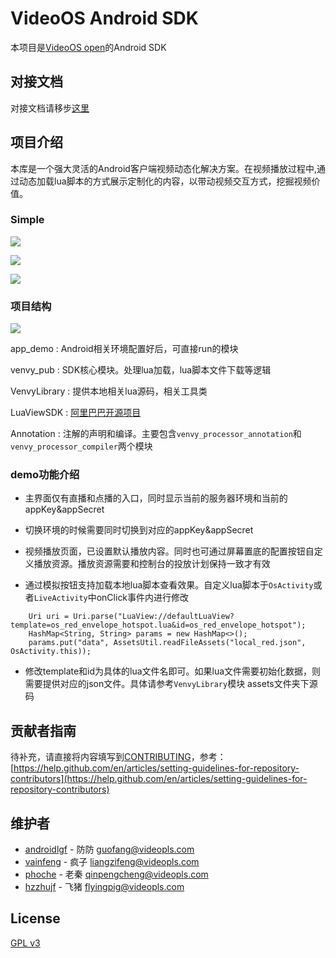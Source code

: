 # VideoOS Android SDK
本项目是[VideoOS open](http://videojj.com/videoos-open/)的Android SDK

## 对接文档
对接文档请移步[这里](docs/index.md)

## 项目介绍
本库是一个强大灵活的Android客户端视频动态化解决方案。在视频播放过程中,通过动态加载lua脚本的方式展示定制化的内容，以带动视频交互方式，挖掘视频价值。


### Simple
![](https://upload-images.jianshu.io/upload_images/566387-86d2da3afb8352e5.jpeg)

![](https://upload-images.jianshu.io/upload_images/566387-95b261701c84b069.jpeg)

![](https://upload-images.jianshu.io/upload_images/566387-aa9eee057ef8ec08.jpeg)


### 项目结构
![](https://upload-images.jianshu.io/upload_images/566387-d3b06659d0d5f50a.png)

app_demo : Android相关环境配置好后，可直接run的模块

venvy_pub : SDK核心模块。处理lua加载，lua脚本文件下载等逻辑

VenvyLibrary : 提供本地相关lua源码，相关工具类

LuaViewSDK : [阿里巴巴开源项目](https://github.com/alibaba/LuaViewSDK)

Annotation : 注解的声明和编译。主要包含`venvy_processor_annotation`和`venvy_processor_compiler`两个模块


### demo功能介绍

- 主界面仅有直播和点播的入口，同时显示当前的服务器环境和当前的appKey&appSecret

- 切换环境的时候需要同时切换到对应的appKey&appSecret

- 视频播放页面，已设置默认播放内容。同时也可通过屏幕置底的配置按钮自定义播放资源。播放资源需要和控制台的投放计划保持一致才有效

- 通过模拟按钮支持加载本地lua脚本查看效果。自定义lua脚本于`OsActivity`或者`LiveActivity`中onClick事件内进行修改

```
	Uri uri = Uri.parse("LuaView://defaultLuaView?template=os_red_envelope_hotspot.lua&id=os_red_envelope_hotspot");
	HashMap<String, String> params = new HashMap<>();
	params.put("data", AssetsUtil.readFileAssets("local_red.json", OsActivity.this));
```

- 修改template和id为具体的lua文件名即可。如果lua文件需要初始化数据，则需要提供对应的json文件。具体请参考`VenvyLibrary`模块 assets文件夹下源码

## 贡献者指南
待补充，请直接将内容填写到[CONTRIBUTING](CONTRIBUTING)，参考：[https://help.github.com/en/articles/setting-guidelines-for-repository-contributors](https://help.github.com/en/articles/setting-guidelines-for-repository-contributors)

## 维护者
* [androidlgf](https://github.com/androidlgf) - 防防 <guofang@videopls.com>
* [vainfeng](https://github.com/vainfeng) - 疯子 <liangzifeng@videopls.com>
* [phoche](https://github.com/phoche) - 老秦 <qinpengcheng@videopls.com>
* [hzzhujf](https://github.com/hzzhujf) - 飞猪 <flyingpig@videopls.com>

## License
[GPL v3](LICENSE)
